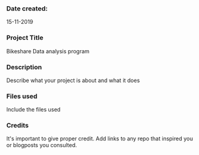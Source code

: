 ### Date created:
15-11-2019

### Project Title
Bikeshare Data analysis program

### Description
Describe what your project is about and what it does

### Files used
Include the files used

### Credits
It's important to give proper credit. Add links to any repo that inspired you or blogposts you consulted.

